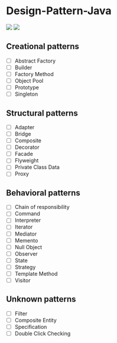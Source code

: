 # Design-Pattern-Java

![](https://img.shields.io/badge/Language-Java-green)	![](https://img.shields.io/badge/Number%20of%20team-10-orange)

## Creational patterns

- [ ] Abstract Factory
- [ ] Builder
- [ ] Factory Method
- [ ] Object Pool
- [ ] Prototype
- [ ] Singleton

## Structural patterns

- [ ] Adapter
- [ ] Bridge
- [ ] Composite
- [ ] Decorator
- [ ] Facade
- [ ] Flyweight
- [ ] Private Class Data
- [ ] Proxy

## Behavioral patterns

- [ ] Chain of responsibility
- [ ] Command
- [ ] Interpreter
- [ ] Iterator
- [ ] Mediator
- [ ] Memento
- [ ] Null Object
- [ ] Observer
- [ ] State
- [ ] Strategy
- [ ] Template Method
- [ ] Visitor

## Unknown patterns

- [ ] Filter 
- [ ] Composite Entity 
- [ ] Specification 
- [ ] Double Click Checking 
